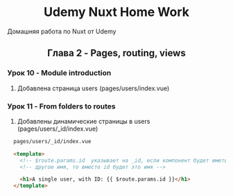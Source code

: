 <h1 align="center">Udemy Nuxt Home Work</h1>

Домашняя работа по Nuxt от Udemy

<!-- Глава 2 -->
<!-------------------------------------------------------------------------->

<h2 align="center">Глава 2 - Pages, routing, views</h2>

### Урок 10 - Module introduction

1. Добавлена страница users (pages/users/index.vue)

### Урок 11 - From folders to routes

1. Добавлены динамические страницы в users (pages/users/_id/index.vue)

```html
  pages/users/_id/index.vue

  <template>
    <!-- $route.params.id  указывает на _id, если компонент будет иметь -->
    <!-- другое имя, то вместо id будет это имя -->

    <h1>A single user, with ID: {{ $route.params.id }}</h1>
  </template>
```
